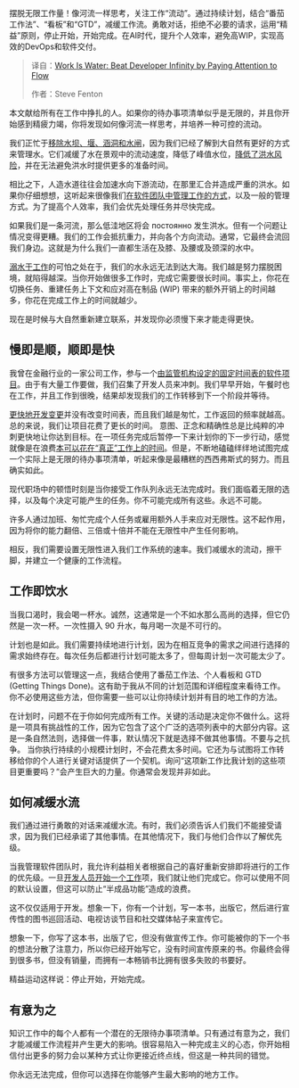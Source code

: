 
<!--
title: 工作如水：关注流动，战胜开发者的无限循环
cover: https://cdn.thenewstack.io/media/2025/06/9e2df16b-matthew-feeney-75iv0_efh0c-unsplash-scaled.jpg
summary: 摆脱无限工作量！像河流一样思考，关注工作“流动”。通过持续计划，结合“番茄工作法”、“看板”和“GTD”，减缓工作流。勇敢对话，拒绝不必要的请求，运用“精益”原则，停止开始，开始完成。在AI时代，提升个人效率，避免高WIP，实现高效的DevOps和软件交付。
-->

摆脱无限工作量！像河流一样思考，关注工作“流动”。通过持续计划，结合“番茄工作法”、“看板”和“GTD”，减缓工作流。勇敢对话，拒绝不必要的请求，运用“精益”原则，停止开始，开始完成。在AI时代，提升个人效率，避免高WIP，实现高效的DevOps和软件交付。

> 译自：[Work Is Water: Beat Developer Infinity by Paying Attention to Flow](https://thenewstack.io/work-is-water-beat-developer-infinity-by-paying-attention-to-flow/)
> 
> 作者：Steve Fenton

本文献给所有在工作中挣扎的人。如果你的待办事项清单似乎是无限的，并且你开始感到精疲力竭，你将发现如何像河流一样思考，并培养一种可控的流动。

我们正忙于[移除水坝、堰、涵洞和水闸](https://www.theguardian.com/environment/2025/may/15/record-number-river-blocking-dams-removed-europe)，因为我们已经了解到大自然有更好的方式来管理水。它们减缓了水在景观中的流动速度，降低了峰值水位，[降低了洪水风险](https://thenewstack.io/how-to-simplify-kubernetes-updates-and-reduce-risk/)，并在无法避免洪水时提供更多的准备时间。

相比之下，人造水道往往会加速水向下游流动，在那里汇合并造成严重的洪水。如果你仔细想想，这听起来很像我们[在软件团队中管理工作的方式](https://thenewstack.io/managing-software-development-team-dynamics-from-within/)，以及一般的管理方式。为了提高个人效率，我们会优先处理任务并尽快完成。

如果我们是一条河流，那么低洼地区将会 постоянно 发生洪水。但有一个问题让情况变得更糟。我们的工作会抵抗重力，并向各个方向流动。通常，它最终会流回我们身边。这就是为什么我们一直都生活在及膝、及腰或及颈深的水中。

[溺水于工作](https://moduscooperandi.com/books-and-classes)的可怕之处在于，我们的水永远无法到达大海。我们越是努力摆脱困境，就陷得越深。当你开始做很多工作时，完成它需要很长时间。事实上，你花在切换任务、重建任务上下文和应对高在制品 (WIP) 带来的额外开销上的时间越多，你花在完成工作上的时间就越少。

现在是时候与大自然重新建立联系，并发现你必须慢下来才能走得更快。

## 慢即是顺，顺即是快

我曾在金融行业的一家公司工作，参与一个[由监管机构设定的固定时间表的软件项目](https://thenewstack.io/governance-engineering-breaks-down-the-silos-in-regulated-software/)。由于有大量工作要做，我们召集了开发人员来冲刺。我们早早开始，午餐时也在工作，并且工作到很晚，结果却发现我们的工作转移到下一个阶段并等待。

[更快地开发变更](https://thenewstack.io/infrastructure-as-code-modernizing-for-faster-development/)并没有改变时间表，而且我们越是匆忙，工作返回的频率就越高。总的来说，我们让项目花费了更长的时间。
意图、正念和精确性总是比纯粹的冲刺更快地让你达到目标。在一项任务完成后暂停一下来计划你的下一步行动，感觉就像是在浪费[本可以花在“真正”工作上的时间](https://thenewstack.io/going-real-time-in-adtech-a-batch-to-streaming-journey/)。但是，不断地磕磕绊绊地试图完成一个实际上是无限的待办事项清单，听起来像是最糟糕的西西弗斯式的努力。而且确实如此。

现代职场中的顿悟时刻是当你接受工作队列永远无法完成时。我们面临着无限的选择，以及每个决定可能产生的任务。你不可能完成所有这些。永远不可能。

许多人通过加班、匆忙完成个人任务或雇用额外人手来应对无限性。这不起作用，因为将你的能力翻倍、三倍或十倍并不能在无限性中产生任何影响。

相反，我们需要设置无限性进入我们工作系统的速率。我们减缓水的流动，擦干脚，并建立一个健康的工作流程。

## 工作即饮水
当我口渴时，我会喝一杯水。诚然，这通常是一个不如水那么高尚的选择，但它仍然是一次一杯。一次性摄入 90 升水，每月喝一次是不可行的。

计划也是如此。我们需要持续地进行计划，因为在相互竞争的需求之间进行选择的需求始终存在。每次任务后都进行计划可能太多了，但每周计划一次可能太少了。

有很多方法可以管理这一点，我结合使用了番茄工作法、个人看板和 GTD (Getting Things Done)。这有助于我从不同的计划范围和详细程度来看待工作。你不必使用这些方法，但你需要一些可以让你持续计划并有目的地工作的方法。

在计划时，问题不在于你如何完成所有工作。关键的活动是决定你不做什么。这将是一项具有挑战性的工作，因为它包含了这个广泛的选项列表中的大部分内容。这是一条自然法则，选择做一件事，默认情况下就是选择不做其他事情。不要与之抗争。
当你执行持续的小规模计划时，不会花费太多时间。它还为与试图将工作转移给你的个人进行关键对话提供了一个契机。询问“这项新工作比我计划的这些项目更重要吗？”会产生巨大的力量。你通常会发现并非如此。

## 如何减缓水流

我们通过进行勇敢的对话来减缓水流。有时，我们必须告诉人们我们不能接受请求，因为我们已经承诺了其他事情。在其他情况下，我们与他们合作以了解优先级。

当我管理软件团队时，我允许利益相关者根据自己的喜好重新安排即将进行的工作的优先级。一旦[开发人员开始一个工作](https://thenewstack.io/using-ai-to-help-developers-work-with-regular-expressions/)项，我们就让他们完成它。你可以使用不同的默认设置，但这可以防止“半成品功能”造成的浪费。

这不仅仅适用于开发。想象一下，你有一个计划，写一本书，出版它，然后进行宣传性的图书巡回活动、电视访谈节目和社交媒体帖子来宣传它。

想象一下，你写了这本书，出版了它，但没有做宣传工作。你可能被你的下一个书的想法分散了注意力，所以你已经开始写它，没有时间宣传原来的书。你最终会得到很多书，但没有销量，而拥有一本畅销书比拥有很多失败的书要好。

精益运动这样说：停止开始，开始完成。

## 有意为之

知识工作中的每个人都有一个潜在的无限待办事项清单。只有通过有意为之，我们才能减缓工作流程并产生更大的影响。很容易陷入一种完成主义的心态，你开始相信付出更多的努力会以某种方式让你更接近终点线，但这是一种共同的错觉。

你永远无法完成，但你可以选择在你能够产生最大影响的地方工作。